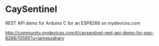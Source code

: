 # CaySentinel
REST API demo for Arduino C for an ESP8266 on mydevices.com

http://community.mydevices.com/t/caysentinel-rest-api-demo-for-esp-8266/10595?u=jameszahary
